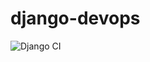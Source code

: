 # django-devops

![Django CI](https://github.com/rarygoncalves/devops/workflows/Django%20CI/badge.svg?branch=master)
